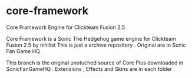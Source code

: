 # core-framework
 Core Framework Engine for Clickteam Fusion 2.5

Core Framework is a Sonic The Hedgehog game engine for Clickteam Fusion 2.5 by nihilist 
This is just a archive repository . Original are in Sonic Fan Game HQ .

This branch is the original unotuched source of Core Plus downloaded in SonicFanGameHQ . Extensions , Effects and Skins are in each folder .
